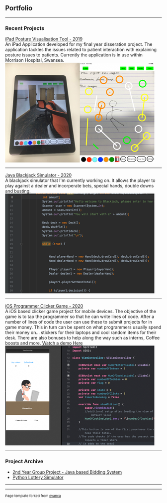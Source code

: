 ## Portfolio

---

### Recent Projects

[iPad Posture Visualisation Tool - 2019](pdf/Dissertation.pdf)
<br>An iPad Application developed for my final year disseration project. The application tackles the issues related to patient interaction with explaining posture issues to patients. Currently the application is in use within Morrison Hospital, Swansea. 
<img src="images/app.png?raw=true"/>

---
[Java Blackjack Simulator - 2020 ](https://github.com/AlexW555/Blackjack-simulator)
<br>A blackjack simulator that I'm currently working on. It allows the player to play against a dealer and incorperate bets, special hands, double downs and busting.
<img src="images/java.png?raw=true"/>

---
[iOS Programmer Clicker Game  - 2020](https://github.com/AlexW555/Programmer-Clicker)
<br>A iOS based clicker game project for mobile devices. The objective of the game is to tap the programmer so that he can write lines of code. After a number of lines of code the user can use these to submit projects for in game money. This in turn can be spent on what programmers usually spend their money on... stickers for their laptops and cool random items for their desk. There are also bonuses to help along the way such as interns, Coffee boosts and more. [Watch a demo Here](https://youtu.be/D5IoRTxHiFs)
<img src="images/swift.png?raw=true"/>

---

### Project Archive

- [2nd Year Group Project - Java based Bidding System ](http://example.com/)
- [Python Lottery Simulator ](https://github.com/AlexW555/Lottery-simulator)
---




---
<p style="font-size:11px">Page template forked from <a href="https://github.com/evanca/quick-portfolio">evanca</a></p>
<!-- Remove above link if you don't want to attibute -->
